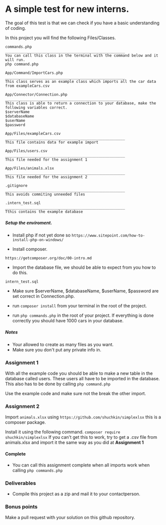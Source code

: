 # A simple test for new interns.

The goal of this test is that we can check if you have a basic understanding of coding.

In this project you will find the following Files/Classes.


```
commands.php
______________________________________________________
You can call this class in the terminal with the command below and it will run.
php command.php
```

```
App/Command/ImportCars.php
______________________________________________________
This class serves as an example class which imports all the car data from exampleCars.csv
```

```
App/Connector/Connection.php
______________________________________________________
This class is able to return a connection to your database, make the following variables correct.
$serverName
$databaseName
$userName
$password
```

```
App/Files/exampleCars.csv
______________________________________________________
This file contains data for example import
```

```
App/Files/users.csv
______________________________________________________
This file needed for the assignment 1
```

```
App/Files/animals.xlsx
______________________________________________________
This file needed for the assignment 2
```

```
.gitignore
______________________________________________________
This avoids commiting unneeded files
```

```
.intern_test.sql
______________________________________________________
Tthis contains the example database
```

##### Setup the enviroment.

* Install php if not yet done so
`https://www.sitepoint.com/how-to-install-php-on-windows/`

* Install composer.

`https://getcomposer.org/doc/00-intro.md`

* Import the database file, we should be able to expect from you how to do this.

`intern_test.sql`

* Make sure $serverName, $databaseName, $userName, $password are set correct in Connection.php.

* run `composer install` from your terminal in the root of the project.

* run `php commands.php` in the root of your project. If everything is done correctly you should have 1000 cars in your database.

##### Notes
* Your allowed to create as many files as you want.
* Make sure you don't put any private info in.

### Assignment 1
With all the example code you should be able to make a new table in the database called users. These users all have to be imported in the database. This also has to be done by calling `php command.php`

Use the example code and make sure not the break the other import.

### Assignment 2
Import `animals.xlsx` using `https://github.com/shuchkin/simplexlsx` this is a composer package.

Install it using the following command. `composer require shuchkin/simplexlsx`
If you can't get this to work, try to get a .csv file from animals.xlsx and import it the same way as you did at **Assignment 1**

#### Complete
* You can call this assignment complete when all imports work when calling `php commands.php`

### Deliverables
* Compile this project as a zip and mail it to your contactperson.

### Bonus points
Make a pull request with your solution on this github repository.
